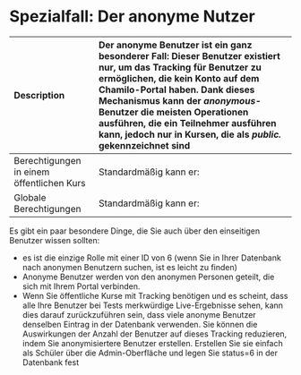 # Spezialfall: Der anonyme Nutzer

| Description | Der anonyme Benutzer ist ein ganz besonderer Fall: Dieser Benutzer existiert nur, um das Tracking für Benutzer zu ermöglichen, die kein Konto auf dem Chamilo-Portal haben. Dank dieses Mechanismus kann der _anonymous_-Benutzer die meisten Operationen ausführen, die ein Teilnehmer ausführen kann, jedoch nur in Kursen, die als _public._ gekennzeichnet sind |
| :--- | :--- |
| Berechtigungen in einem öffentlichen Kurs | Standardmäßig kann er:
| Globale Berechtigungen | Standardmäßig kann er:

Es gibt ein paar besondere Dinge, die Sie auch über den einseitigen Benutzer wissen sollten:

* es ist die einzige Rolle mit einer ID von 6 \(wenn Sie in Ihrer Datenbank nach anonymen Benutzern suchen, ist es leicht zu finden\)
* Anonyme Benutzer werden von den anonymen Personen geteilt, die sich mit Ihrem Portal verbinden.
* Wenn Sie öffentliche Kurse mit Tracking benötigen und es scheint, dass alle Ihre Benutzer bei Tests merkwürdige Live-Ergebnisse sehen, kann dies darauf zurückzuführen sein, dass viele anonyme Benutzer denselben Eintrag in der Datenbank verwenden. Sie können die Auswirkungen der Anzahl der Benutzer auf dieses Tracking reduzieren, indem Sie anonymisiertere Benutzer erstellen. Erstellen Sie sie einfach als Schüler über die Admin-Oberfläche und legen Sie status=6 in der Datenbank fest